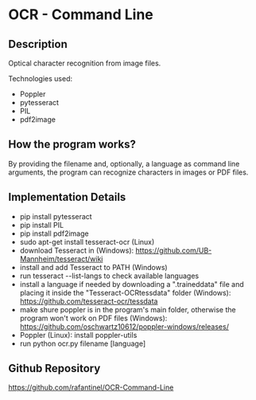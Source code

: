 # OCR - Command Line

## Description

Optical character recognition from image files.

Technologies used:

- Poppler
- pytesseract
- PIL
- pdf2image

## How the program works?

By providing the filename and, optionally, a language as command line arguments, the program can recognize characters in images or PDF files.

## Implementation Details

- pip install pytesseract
- pip install PIL
- pip install pdf2image
- sudo apt-get install tesseract-ocr (Linux)
- download Tesseract in (Windows): https://github.com/UB-Mannheim/tesseract/wiki
- install and add Tesseract to PATH (Windows)
- run tesseract --list-langs to check available languages
- install a language if needed by downloading a ".traineddata" file and placing it inside the "Tesseract-OCRtessdata" folder (Windows): https://github.com/tesseract-ocr/tessdata
- make shure poppler is in the program's main folder, otherwise the program won't work on PDF files (Windows): https://github.com/oschwartz10612/poppler-windows/releases/
- Poppler (Linux): install poppler-utils
- run python ocr.py filename [language]

## Github Repository

https://github.com/rafantinel/OCR-Command-Line
